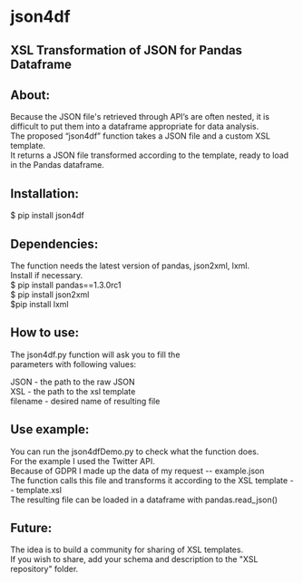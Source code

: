 # json4df
## XSL Transformation of JSON for Pandas Dataframe

## About:

Because the JSON file's retrieved through API’s are often nested, it is difficult to put them into a dataframe appropriate for data analysis.  
The proposed “json4df” function takes a JSON file and a custom XSL template.  
It returns a JSON file transformed according to the template, ready to load in the Pandas dataframe.

## Installation:

$ pip install json4df

## Dependencies:

The function needs the latest version of pandas, json2xml, lxml.  
Install if necessary.  
$ pip install pandas==1.3.0rc1  
$ pip install json2xml  
$pip install lxml

## How to use:

The json4df.py function will ask you to fill the  
parameters with following values:

JSON - the path to the raw JSON  
XSL - the path to the xsl template  
filename - desired name of resulting file

## Use example:

You can run the json4dfDemo.py to check what the function does.  
For the example I used the Twitter API.  
Because of GDPR I made up the data of my request -- example.json  
The function calls this file and transforms it according to the XSL template -- template.xsl  
The resulting file can be loaded in a dataframe with pandas.read_json()


## Future:

The idea is to build a community for sharing of XSL templates.  
If you wish to share, add your schema and description to the "XSL repository" folder.
